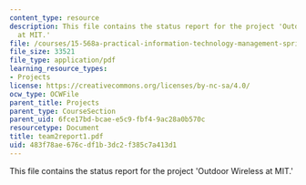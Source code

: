 ```yaml
---
content_type: resource
description: This file contains the status report for the project 'Outdoor Wireless
  at MIT.'
file: /courses/15-568a-practical-information-technology-management-spring-2005/483f78ae676cdf1b3dc2f385c7a413d1_team2report1.pdf
file_size: 33521
file_type: application/pdf
learning_resource_types:
- Projects
license: https://creativecommons.org/licenses/by-nc-sa/4.0/
ocw_type: OCWFile
parent_title: Projects
parent_type: CourseSection
parent_uid: 6fce17bd-bcae-e5c9-fbf4-9ac28a0b570c
resourcetype: Document
title: team2report1.pdf
uid: 483f78ae-676c-df1b-3dc2-f385c7a413d1
---
```

This file contains the status report for the project 'Outdoor Wireless at MIT.'